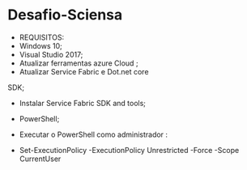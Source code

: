 # Desafio-Sciensa

- REQUISITOS:
- Windows 10;
- Visual Studio 2017;
- Atualizar ferramentas azure Cloud
;
- Atualizar Service Fabric e Dot.net core

SDK;

- Instalar Service Fabric SDK and tools;
- PowerShell;

- Executar o PowerShell como administrador :

- Set-ExecutionPolicy -ExecutionPolicy Unrestricted -Force -Scope CurrentUser



